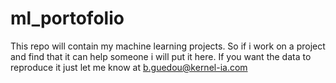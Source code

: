 # ml_portofolio
This repo will contain my machine learning projects. 
So if i work on a project and find that it can help someone i will put it here.
If you want the data to reproduce it just let me know at b.guedou@kernel-ia.com
